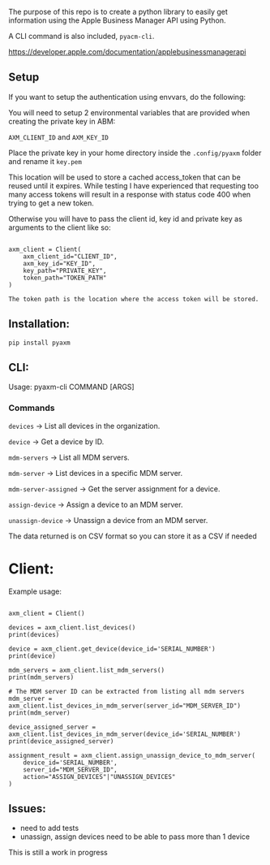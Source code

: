 The purpose of this repo is to create a python library to easily get information using the Apple Business Manager API using Python.

A CLI command is also included, `pyacm-cli`.

https://developer.apple.com/documentation/applebusinessmanagerapi

## Setup
If you want to setup the authentication using envvars, do the following:

You will need to setup 2 environmental variables that are provided
when creating the private key in ABM:

`AXM_CLIENT_ID` and `AXM_KEY_ID`

Place the private key in your home directory inside the `.config/pyaxm` folder
and rename it `key.pem`

This location will be used to store a cached access_token that can be reused
until it expires. While testing I have experienced that requesting too many
access tokens will result in a response with status code 400 when 
trying to get a new token.

Otherwise you will have to pass the client id, key id and private key as arguments
to the client like so:

```from pyaxm.client import Client

axm_client = Client(
    axm_client_id="CLIENT_ID",
    axm_key_id="KEY_ID",
    key_path="PRIVATE_KEY",
    token_path="TOKEN_PATH"
)

The token path is the location where the access token will be stored.
```

## Installation:
`pip install pyaxm`

## CLI:
Usage: pyaxm-cli COMMAND [ARGS]

### Commands
`devices` -> List all devices in the organization.

`device` -> Get a device by ID.

`mdm-servers` -> List all MDM servers.

`mdm-server` -> List devices in a specific MDM server.

`mdm-server-assigned` -> Get the server assignment for a device.

`assign-device` -> Assign a device to an MDM server.

`unassign-device` -> Unassign a device from an MDM server.

The data returned is on CSV format so you can store it as a CSV if needed

# Client:
Example usage:
```from pyaxm.client import Client

axm_client = Client()

devices = axm_client.list_devices()
print(devices)

device = axm_client.get_device(device_id='SERIAL_NUMBER')
print(device)

mdm_servers = axm_client.list_mdm_servers()
print(mdm_servers)

# The MDM server ID can be extracted from listing all mdm servers
mdm_server = axm_client.list_devices_in_mdm_server(server_id="MDM_SERVER_ID")
print(mdm_server)

device_assigned_server = axm_client.list_devices_in_mdm_server(device_id='SERIAL_NUMBER')
print(device_assigned_server)

assignment_result = axm_client.assign_unassign_device_to_mdm_server(
    device_id='SERIAL_NUMBER',
    server_id="MDM_SERVER_ID",
    action="ASSIGN_DEVICES"|"UNASSIGN_DEVICES"
)
```

## Issues:
* need to add tests
* unassign, assign devices need to be able to pass more than 1 device

This is still a work in progress
